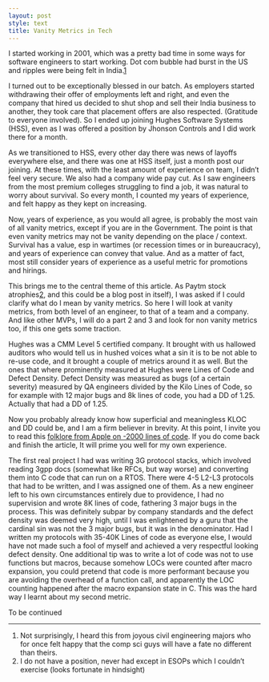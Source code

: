 ```yaml
---
layout: post
style: text
title: Vanity Metrics in Tech
---
```


I started working in 2001, which was a pretty bad time in some ways for software engineers to start working. Dot com bubble had burst in the US and ripples were being felt in India.<a href=“#1”>1</a> 

I turned out to be exceptionally blessed in our batch. As employers started withdrawing their offer of employments left and right, and even the company that hired us decided to shut shop and sell their India business to another, they took care that placement offers are also respected. (Gratitude to everyone involved). So I ended up joining Hughes Software Systems (HSS), even as I was offered a position by Jhonson Controls and I did work there for a month. 

As we transitioned to HSS, every other day there was news of layoffs everywhere else, and there was one at HSS itself, just a month post our joining. At these times, with the least amount of experience on team, I didn’t feel very secure. We also had a company wide pay cut. As I saw engineers from the most premium colleges struggling to find a  job, it was natural to worry about survival. So every month, I counted my years of experience, and felt happy as they kept on increasing.

Now, years of experience, as you would all agree, is probably the most vain of all vanity metrics, except if you are in the Government. The point is that even vanity metrics may not be vanity depending on the place / context. Survival has a value, esp in wartimes (or recession times or in bureaucracy), and years of experience can convey that value. And as a matter of fact, most still consider years of experience as a useful metric for promotions and hirings.

This brings me to the central theme of this article. As Paytm stock atrophies<a href="#1">2</a>, and this could be a blog post in itself), I was asked  if I could clarify what do I mean by vanity metrics. So here I will look at vanity metrics, from both level of an engineer, to that of a team and a company. And like other MVPs, I will do a part 2 and 3 and look for non vanity metrics too, if this one gets some traction.

Hughes was a CMM Level 5 certified company. It brought with us hallowed auditors who would tell us in hushed voices what a sin it is to be not able to re-use code, and it brought a couple of metrics around it as well. But the ones that where prominently measured at Hughes were Lines of Code and Defect Density. Defect Density was measured as bugs (of a certain severity) measured by QA engineers divided by the Kilo Lines of Code, so for example with 12 major bugs and 8k lines of code, you had a DD of 1.25. Actually that had a DD of 1.25.

Now you probably already know how superficial and meaningless KLOC and DD could be, and I am a firm believer in brevity. At this point, I invite you to read this [folklore from Apple on -2000 lines of code](https://www.folklore.org/StoryView.py?story=Negative_2000_Lines_Of_Code.txt). If you do come back and finish the article, It will prime you well for my own experience.

The first real project I had was writing 3G protocol stacks, which involved reading 3gpp docs (somewhat like RFCs, but way worse) and converting them into C code that can run on a RTOS. There were 4-5 L2-L3 protocols that had to be written, and I was assigned one of them. As a new engineer left to his own circumstances entirely due to providence, I had no supervision and wrote 8K lines of code, fathering 3 major bugs in the process. This was definitely subpar by company standards and the defect density was deemed very high, until I was enlightened by a guru that the cardinal sin was not the 3 major bugs, but it was in the denominator. Had I written my protocols with 35-40K Lines of code as everyone else, I would have not made such a fool of myself and achieved a very respectful looking defect density. One additional tip was to write a lot of code was not to use functions but macros, because somehow LOCs were counted after macro expansion, you could pretend that code is more performant because you are avoiding the overhead of a function call, and apparently the LOC counting happened after the macro expansion state in C. This was the hard way I learnt about my second metric.

To be continued

------------------------------------------------

<a name=“1”></a>
1.  Not surprisingly, I heard this from joyous civil engineering majors who for once felt happy that the comp sci guys will have a fate no different than theirs.
2.  I do not have a position, never had except in ESOPs which I couldn’t exercise (looks fortunate in hindsight)
